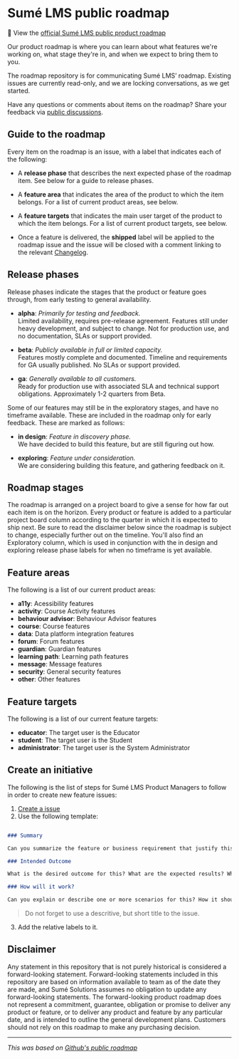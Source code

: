# Sumé LMS public roadmap

:stars: View the [official Sumé LMS public product roadmap](https://github.com/orgs/sumelms/projects/4/views/1)

Our product roadmap is where you can learn about what features we're working on, what stage they're in, and when we expect to bring them to you.

The roadmap repository is for communicating Sumé LMS’ roadmap. Existing issues are currently read-only, and we are locking conversations, as we get started.

Have any questions or comments about items on the roadmap? Share your feedback via [public discussions](https://github.com/orgs/sumelms/discussions).


## Guide to the roadmap

Every item on the roadmap is an issue, with a label that indicates each of the following:

- A **release phase** that describes the next expected phase of the roadmap item. See below for a guide to release phases.

- A **feature area** that indicates the area of the product to which the item belongs. For a list of current product areas, see below.

- A **feature targets** that indicates the main user target of the product to which the item belongs. For a list of current product targets, see below.

- Once a feature is delivered, the **shipped** label will be applied to the roadmap issue and the issue will be closed with a comment linking to the relevant [Changelog](https://sumelms.com/changelog).

## Release phases

Release phases indicate the stages that the product or feature goes through, from early testing to general availability.

- **alpha**: _Primarily for testing and feedback._ \
Limited availability, requires pre-release agreement. Features still under heavy development, and subject to change. Not for production use, and no documentation, SLAs or support provided.

- **beta**: _Publicly available in full or limited capacity._ \
Features mostly complete and documented. Timeline and requirements for GA usually published. No SLAs or support provided.

- **ga**: _Generally available to all customers._ \
Ready for production use with associated SLA and technical support obligations. Approximately 1-2 quarters from Beta.

Some of our features may still be in the exploratory stages, and have no timeframe available. These are included in the roadmap only for early feedback. These are marked as follows:

- **in design**: _Feature in discovery phase._ \
We have decided to build this feature, but are still figuring out how.

- **exploring**: _Feature under consideration._ \
We are considering building this feature, and gathering feedback on it.

## Roadmap stages

The roadmap is arranged on a project board to give a sense for how far out each item is on the horizon. Every product or feature is added to a particular project board column according to the quarter in which it is expected to ship next. Be sure to read the disclaimer below since the roadmap is subject to change, especially further out on the timeline. You'll also find an Exploratory column, which is used in conjunction with the in design and exploring release phase labels for when no timeframe is yet available.

## Feature areas

The following is a list of our current product areas:

- **a11y**: Acessibility features
- **activity**: Course Activity features
- **behaviour advisor**: Behaviour Advisor features
- **course**: Course features
- **data**: Data platform integration features
- **forum**: Forum features
- **guardian**: Guardian features
- **learning path**: Learning path features
- **message**: Message features
- **security**: General security features
- **other**: Other features

## Feature targets

The following is a list of our current feature targets:

- **educator**: The target user is the Educator
- **student**: The target user is the Student
- **administrator**: The target user is the System Administrator

## Create an initiative

The following is the list of steps for Sumé LMS Product Managers to follow in order to create new feature issues:

1) [Create a issue](https://github.com/github/roadmap/issues/new)
2) Use the following template:

```md

### Summary

Can you summarize the feature or business requirement that justify this initiative?

### Intended Outcome

What is the desired outcome for this? What are the expected results? What define the success?

### How will it work?

Can you explain or describe one or more scenarios for this? How it should work? Who is going to interact with this?

```
> Do not forget to use a descritive, but short title to the issue.

3. Add the relative labels to it.

## Disclaimer

Any statement in this repository that is not purely historical is considered a forward-looking statement. Forward-looking statements included in this repository are based on information available to team as of the date they are made, and Sumé Solutions assumes no obligation to update any forward-looking statements. The forward-looking product roadmap does not represent a commitment, guarantee, obligation or promise to deliver any product or feature, or to deliver any product and feature by any particular date, and is intended to outline the general development plans. Customers should not rely on this roadmap to make any purchasing decision.

---
_This was based on [Github's public roadmap](https://github.com/github/roadmap)_